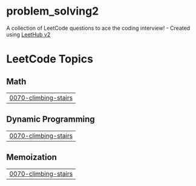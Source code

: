 # problem_solving2
A collection of LeetCode questions to ace the coding interview! - Created using [LeetHub v2](https://github.com/arunbhardwaj/LeetHub-2.0)

<!---LeetCode Topics Start-->
# LeetCode Topics
## Math
|  |
| ------- |
| [0070-climbing-stairs](https://github.com/Kholoudmoh/problem_solving2/tree/master/0070-climbing-stairs) |
## Dynamic Programming
|  |
| ------- |
| [0070-climbing-stairs](https://github.com/Kholoudmoh/problem_solving2/tree/master/0070-climbing-stairs) |
## Memoization
|  |
| ------- |
| [0070-climbing-stairs](https://github.com/Kholoudmoh/problem_solving2/tree/master/0070-climbing-stairs) |
<!---LeetCode Topics End-->